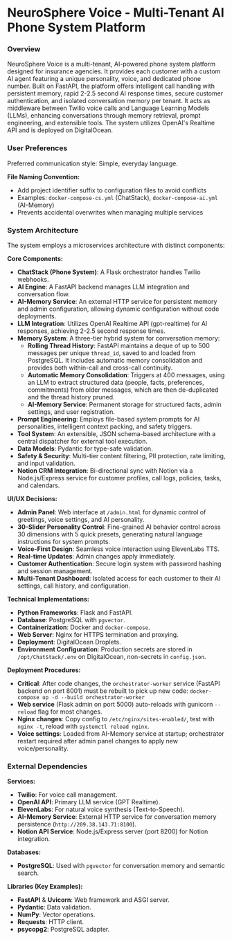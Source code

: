 # NeuroSphere Voice - Multi-Tenant AI Phone System Platform

### Overview
NeuroSphere Voice is a multi-tenant, AI-powered phone system platform designed for insurance agencies. It provides each customer with a custom AI agent featuring a unique personality, voice, and dedicated phone number. Built on FastAPI, the platform offers intelligent call handling with persistent memory, rapid 2-2.5 second AI response times, secure customer authentication, and isolated conversation memory per tenant. It acts as middleware between Twilio voice calls and Language Learning Models (LLMs), enhancing conversations through memory retrieval, prompt engineering, and extensible tools. The system utilizes OpenAI's Realtime API and is deployed on DigitalOcean.

### User Preferences
Preferred communication style: Simple, everyday language.

**File Naming Convention:**
- Add project identifier suffix to configuration files to avoid conflicts
- Examples: `docker-compose-cs.yml` (ChatStack), `docker-compose-ai.yml` (AI-Memory)
- Prevents accidental overwrites when managing multiple services

### System Architecture
The system employs a microservices architecture with distinct components:

**Core Components:**
-   **ChatStack (Phone System)**: A Flask orchestrator handles Twilio webhooks.
-   **AI Engine**: A FastAPI backend manages LLM integration and conversation flow.
-   **AI-Memory Service**: An external HTTP service for persistent memory and admin configuration, allowing dynamic configuration without code deployments.
-   **LLM Integration**: Utilizes OpenAI Realtime API (gpt-realtime) for AI responses, achieving 2-2.5 second response times.
-   **Memory System**: A three-tier hybrid system for conversation memory:
    -   **Rolling Thread History**: FastAPI maintains a deque of up to 500 messages per unique `thread_id`, saved to and loaded from PostgreSQL. It includes automatic memory consolidation and provides both within-call and cross-call continuity.
    -   **Automatic Memory Consolidation**: Triggers at 400 messages, using an LLM to extract structured data (people, facts, preferences, commitments) from older messages, which are then de-duplicated and the thread history pruned.
    -   **AI-Memory Service**: Permanent storage for structured facts, admin settings, and user registration.
-   **Prompt Engineering**: Employs file-based system prompts for AI personalities, intelligent context packing, and safety triggers.
-   **Tool System**: An extensible, JSON schema-based architecture with a central dispatcher for external tool execution.
-   **Data Models**: Pydantic for type-safe validation.
-   **Safety & Security**: Multi-tier content filtering, PII protection, rate limiting, and input validation.
-   **Notion CRM Integration**: Bi-directional sync with Notion via a Node.js/Express service for customer profiles, call logs, policies, tasks, and calendars.

**UI/UX Decisions:**
-   **Admin Panel**: Web interface at `/admin.html` for dynamic control of greetings, voice settings, and AI personality.
-   **30-Slider Personality Control**: Fine-grained AI behavior control across 30 dimensions with 5 quick presets, generating natural language instructions for system prompts.
-   **Voice-First Design**: Seamless voice interaction using ElevenLabs TTS.
-   **Real-time Updates**: Admin changes apply immediately.
-   **Customer Authentication**: Secure login system with password hashing and session management.
-   **Multi-Tenant Dashboard**: Isolated access for each customer to their AI settings, call history, and configuration.

**Technical Implementations:**
-   **Python Frameworks**: Flask and FastAPI.
-   **Database**: PostgreSQL with `pgvector`.
-   **Containerization**: Docker and `docker-compose`.
-   **Web Server**: Nginx for HTTPS termination and proxying.
-   **Deployment**: DigitalOcean Droplets.
-   **Environment Configuration**: Production secrets are stored in `/opt/ChatStack/.env` on DigitalOcean, non-secrets in `config.json`.

**Deployment Procedures:**
-   **Critical**: After code changes, the `orchestrator-worker` service (FastAPI backend on port 8001) must be rebuilt to pick up new code: `docker-compose up -d --build orchestrator-worker`
-   **Web service** (Flask admin on port 5000) auto-reloads with gunicorn `--reload` flag for most changes.
-   **Nginx changes**: Copy config to `/etc/nginx/sites-enabled/`, test with `nginx -t`, reload with `systemctl reload nginx`.
-   **Voice settings**: Loaded from AI-Memory service at startup; orchestrator restart required after admin panel changes to apply new voice/personality.

### External Dependencies

**Services:**
-   **Twilio**: For voice call management.
-   **OpenAI API**: Primary LLM service (GPT Realtime).
-   **ElevenLabs**: For natural voice synthesis (Text-to-Speech).
-   **AI-Memory Service**: External HTTP service for conversation memory persistence (`http://209.38.143.71:8100`).
-   **Notion API Service**: Node.js/Express server (port 8200) for Notion integration.

**Databases:**
-   **PostgreSQL**: Used with `pgvector` for conversation memory and semantic search.

**Libraries (Key Examples):**
-   **FastAPI** & **Uvicorn**: Web framework and ASGI server.
-   **Pydantic**: Data validation.
-   **NumPy**: Vector operations.
-   **Requests**: HTTP client.
-   **psycopg2**: PostgreSQL adapter.